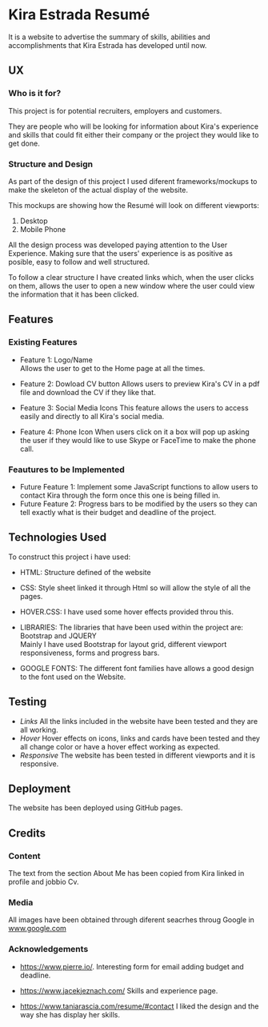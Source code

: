 # Kira Estrada Resumé
 
 It is a website to advertise the summary of skills, abilities and accomplishments that Kira Estrada has developed until now.

 
## UX
 
### Who is it for?
 
 This project is for potential recruiters, employers and customers.
 
 They are people who will be looking for information about Kira's experience and skills that could fit either their company or the project they would like to  get done.
 
### Structure and Design
 
 As part of the design of this project I used diferent frameworks/mockups to make the skeleton of the actual display of the website.
 
 This mockups are showing how the Resumé will look on different viewports:
 
 1. Desktop
 2. Mobile Phone


All the design process was developed paying attention to the User Experience.  Making sure that the users' experience is as positive as posible, easy to follow and well structured.

To follow a clear structure I have created links which, when the user clicks on them, allows the user to open a new window where the user could view the information that it has been clicked.


## Features

### Existing Features

* Feature 1: Logo/Name  
    Allows the user to get to the Home page at all the times.

* Feature 2: Dowload CV button
        Allows users to preview Kira's CV in a pdf file and download the CV if they like that.

* Feature 3:  Social Media Icons
        This feature allows the users to access easily and directly to  all Kira's social media.

* Feature 4: Phone Icon
        When users click on it a box will pop up asking the user if they would like to use Skype  or FaceTime to make the phone call.

### Feautures to be Implemented

* Future Feature 1: 
        Implement some JavaScript functions to allow users to contact Kira through the form once this one is being filled in.
* Future Feature 2:
       Progress bars to be modified by the users so they can tell exactly what is their budget and deadline of the project.
      

## Technologies Used

To construct this project i have used:

* HTML:
    Structure defined of the website
* CSS:
    Style sheet linked it through Html so will allow the style of all the pages.
* HOVER.CSS:
    I have used some hover effects provided throu this.
* LIBRARIES:
        The libraries that have been used within the project are: Bootstrap and JQUERY  
        Mainly I have used Bootstrap for layout grid, different viewport responsiveness, forms and progress bars.
        
* GOOGLE FONTS:
        The different font families have allows a good design to the font used on the Website.

## Testing

* _Links_
 All the links included in the website have been tested and they are all working.
* _Hover_
    Hover effects on icons, links and cards have been tested and they all change color or have a hover effect working as expected.
* _Responsive_
    The website has been tested in different viewports and it is responsive.

## Deployment

The website has been deployed using GitHub pages.

## Credits

### Content

The text from the section About Me has been copied from Kira linked in profile and jobbio Cv.
  
### Media

All images have been obtained through diferent seacrhes throug Google in www.google.com

### Acknowledgements

* https://www.pierre.io/. Interesting form for email adding budget and deadline.

* https://www.jacekjeznach.com/ Skills and experience page.

* https://www.taniarascia.com/resume/#contact I liked the design and the way she has display her skills.
